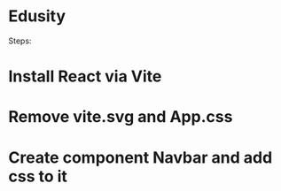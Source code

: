 # Edusity
Steps: 
# Install React via Vite
# Remove vite.svg and App.css
# Create component Navbar and add css to it 
